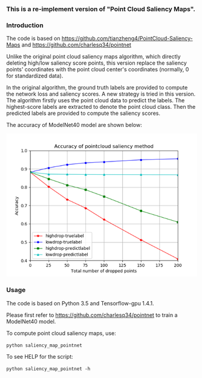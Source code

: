 ### This is a re-implement version of "Point Cloud Saliency Maps".
### Introduction
The code is based on https://github.com/tianzheng4/PointCloud-Saliency-Maps and https://github.com/charlesq34/pointnet

Unlike the original point cloud saliency maps algorithm, which directly deleting high/low saliency score points, this version replace the saliency points' coordinates with the point cloud center's coordinates (normally, 0 for standardized data). 

In the original algorithm, the ground truth labels are provided to compute the network loss and saliency scores. A new strategy is tried in this version. The algorithm firstly uses the point cloud data to predict the labels. The highest-score labels are extracted to denote the point cloud class. Then the predicted labels are provided to compute the saliency scores. 

The accuracy of ModelNet40 model are shown below:

![ accuracy curves ](https://github.com/LIDONGgittt/saliency-map-pointnet/blob/master/doc/Figure_2.png)

### Usage
The code is based on Python 3.5 and Tensorflow-gpu 1.4.1.

Please first refer to https://github.com/charlesq34/pointnet to train a ModelNet40 model.

To compute point cloud saliency maps, use:

```python saliency_map_pointnet```

To see HELP for the script:

```python saliency_map_pointnet -h```
